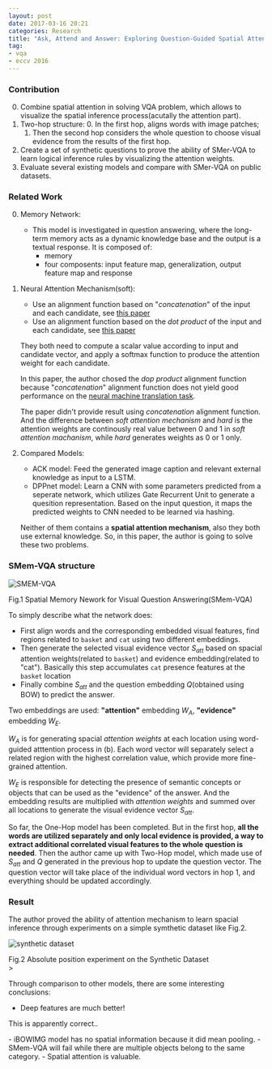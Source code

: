 ```yaml
---
layout: post
date: 2017-03-16 20:21
categories: Research
title: "Ask, Attend and Answer: Exploring Question-Guided Spatial Attention for Visual Question Answering - Notes"
tag:
- vqa
- eccv 2016
---
```


### Contribution

0. Combine spatial attention in solving VQA problem, which allows to visualize the spatial inference process(acutally the attention part).
1. Two-hop structure: 
    0. In the first hop, aligns words with image patches; 
    1. Then the second hop considers the whole question to choose visual evidence from the results of the first hop.
2. Create a set of synthetic questions to prove the ability of SMer-VQA to learn logical inference rules by visualizing the attention weights.
3. Evaluate several existing models and compare with SMer-VQA on public datasets.


### Related Work

0. Memory Network:
    - This model is investigated in question answering, where the long-term memory acts as a dynamic knowledge base and the output is a textual response. It is composed of:
        - memory
        - four composents: input feature map, generalization, output feature map and response

1. Neural Attention Mechanism(soft):
    - Use an alignment function based on "*concatenation*" of the input and each candidate, see [this paper](https://arxiv.org/abs/1508.04025)
    - Use an alignment function based on the *dot product* of the input and each candidate, see [this paper](https://arxiv.org/abs/1503.08895)

    They both need to compute a scalar value according to input and candidate vector, and apply a softmax function to produce the attention weight for each candidate.

    In this paper, the author chosed the *dop product* alignment function because "*concatenation*" alignment function does not yield good performance on the [neural machine translation task](https://arxiv.org/abs/1508.04025). 

    The paper didn't provide result using *concatenation* alignment function. And the difference between *soft attention mechanism* and *hard* is the attention weights are continously real value between 0 and 1 in *soft attention machanism*, while *hard* generates weights as 0 or 1 only.

2. Compared Models:

    - ACK model: Feed the generated image caption and relevant external knowledge as input to a LSTM.
    - DPPnet model: Learn a CNN with some parameters predicted from a seperate network, which utilizes Gate Recurrent Unit to generate a quesition representation. Based on the input question, it maps the predicted weights to CNN needed to be learned via hashing.

    Neither of them contains a **spatial attention mechanism**, also they both use external knowledge. So, in this paper, the author is going to solve these two problems.


### SMem-VQA structure

![SMEM-VQA](https://cl.ly/3c0h1m1l1O1L/Image%202017-03-21%20at%202.18.51%20PM.png)
<figcaption class="caption">Fig.1 Spatial Memory Nework for Visual Question Answering(SMem-VQA)</figcaption>

To simply describe what the network does: 

- First align words and the corresponding embedded visual features, find regions related to `basket` and `cat` using two different embeddings. 
- Then generate the selected visual evidence vector $S_{att}$ based on spacial attention weights(related to `basket`) and evidence embedding(related to "cat"). Basically this step accumulates `cat` presence features at the `basket` location
- Finally combine $S_{att}$ and the question embedding $Q$(obtained using BOW) to predict the answer. 

Two embeddings are used: **"attention"** embedding $W_A$, **"evidence"** embedding $W_E$. 

$W_A$ is for generating spacial _attention weights_ at each location using word-guided atttention process in (b). Each word vector will separately select a related region with the highest correlation value, which provide more fine-grained attention. 

$W_E$ is responsible for detecting the presence of semantic concepts or objects that can be used as the "evidence" of the answer. And the embedding results are multiplied with *attention weights* and summed over all locations to generate the visual evidence vector $S_{att}$.

So far, the One-Hop model has been completed. But in the first hop, **all the words are utilized separately and only local evidence is provided, a way to extract additional correlated visual features to the whole question is needed**. Then the author came up with Two-Hop model, which made use of $S_{att}$ and $Q$ generated in the previous hop to update the question vector. The question vector will take place of the individual word vectors in hop 1, and everything should be updated accordingly.

### Result

The author proved the ability of attention mechanism to learn spacial inference through experiments on a simple symthetic dataset like Fig.2.

![synthetic dataset](https://cl.ly/2J3h292n2R1X/Image%202017-03-21%20at%204.43.40%20PM.png)
<figcaption class="caption">Fig.2 Absolute position experiment on the Synthetic Dataset</figcaption>>

Through comparison to other models, there are some interesting conclusions:
    
- Deep features are much better!
<div class="spoiler"><p>This is apparently correct..</p></div>
- iBOWIMG model has no spatial information because it did mean pooling.
- SMem-VQA will fail while there are multiple objects belong to the same category.
- Spatial attention is valuable.



